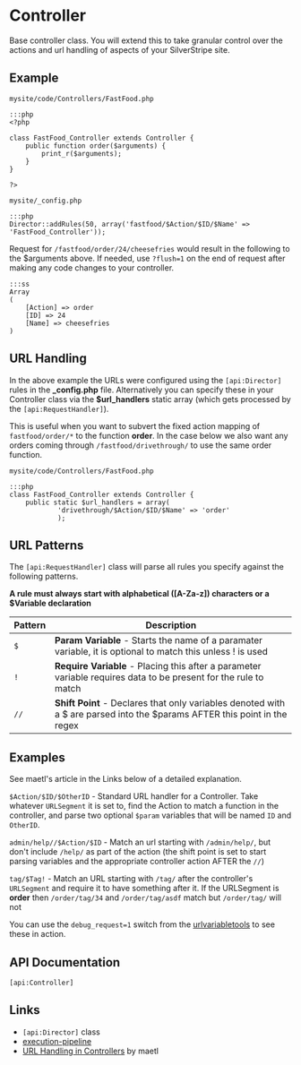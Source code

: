 # Controller

Base controller class.  You will extend this to take granular control over the actions and url handling of aspects of
your SilverStripe site.


## Example

`mysite/code/Controllers/FastFood.php`

	:::php
	<?php
	
	class FastFood_Controller extends Controller {
	    public function order($arguments) {
	        print_r($arguments);
	    }
	}
	
	?>


`mysite/_config.php`

	:::php
	Director::addRules(50, array('fastfood/$Action/$ID/$Name' => 'FastFood_Controller'));


Request for `/fastfood/order/24/cheesefries` would result in the following to the $arguments above. If needed, use
`?flush=1` on the end of request after making any code changes to your controller.

	:::ss
	Array
	(
	    [Action] => order
	    [ID] => 24
	    [Name] => cheesefries
	)


## URL Handling

In the above example the URLs were configured using the `[api:Director]` rules in the **_config.php** file. 
Alternatively you can specify these in your Controller class via the **$url_handlers** static array (which gets
processed by the `[api:RequestHandler]`).  

This is useful when you want to subvert the fixed action mapping of `fastfood/order/*` to the function **order**.  In
the case below we also want any orders coming through `/fastfood/drivethrough/` to use the same order function.

`mysite/code/Controllers/FastFood.php`

	:::php
	class FastFood_Controller extends Controller {
	    public static $url_handlers = array(
	            'drivethrough/$Action/$ID/$Name' => 'order'
	            );



## URL Patterns

The `[api:RequestHandler]` class will parse all rules you specify against the following patterns.

**A rule must always start with alphabetical ([A-Za-z]) characters or a $Variable declaration**

 | Pattern     | Description | 
 | ----------- | --------------- | 
 | `$`         | **Param Variable** - Starts the name of a paramater variable, it is optional to match this unless ! is used | 
 | `!`         | **Require Variable** - Placing this after a parameter variable requires data to be present for the rule to match | 
 | `//`        | **Shift Point** - Declares that only variables denoted with a $ are parsed into the $params AFTER this point in the regex | 

## Examples

See maetl's article in the Links below of a detailed explanation. 

`$Action/$ID/$OtherID` - Standard URL handler for a Controller.  Take whatever `URLSegment` it is set to, find
the Action to match a function in the controller, and parse two optional `$param` variables that will be named `ID` and
`OtherID`.


`admin/help//$Action/$ID` - Match an url starting with `/admin/help/`, but don't include `/help/` as part of the
action (the shift point is set to start parsing variables and the appropriate controller action AFTER the `//`)


`tag/$Tag!` - Match an URL starting with `/tag/` after the controller's `URLSegment` and require it to have something
after it.  If the URLSegment is **order** then `/order/tag/34` and `/order/tag/asdf` match but `/order/tag/` will not


You can use the `debug_request=1` switch from the [urlvariabletools](/reference/urlvariabletools) to see these in action.

## API Documentation

`[api:Controller]`

## Links

*  `[api:Director]` class
*  [execution-pipeline](/reference/execution-pipeline)
*  [URL Handling in Controllers](http://maetl.net/silverstripe-url-handling) by maetl
